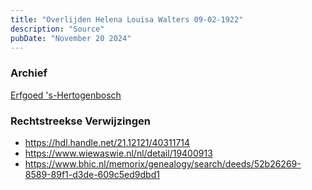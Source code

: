 ```yaml
---
title: "Overlijden Helena Louisa Walters 09-02-1922"
description: "Source"
pubDate: "November 20 2024"
---
```


### Archief
[Erfgoed 's-Hertogenbosch](https://www.erfgoedshertogenbosch.nl/)

### Rechtstreekse Verwijzingen
- https://hdl.handle.net/21.12121/40311714
- https://www.wiewaswie.nl/nl/detail/19400913
- https://www.bhic.nl/memorix/genealogy/search/deeds/52b26269-8589-89f1-d3de-609c5ed9dbd1
